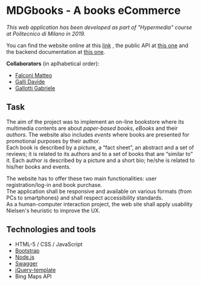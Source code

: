 # MDGbooks - A books eCommerce

_This web application has been developed as part of "Hypermedia" course at Politecnico di Milano in 2019._

You can find the website online at this [link](https://mdgbookstore.herokuapp.com/index.html "MDGbooks") , the public API at [this one](https://mdgbookstore.herokuapp.com/docs "Swagger API") and the backend documentation at [this one](https://mdgbookstore.herokuapp.com/backend/main.html).

**Collaborators** (in aplhabetical order):

- [Falconi Matteo](https://github.com/TheFalco "Matteo's GitHub")
- [Galli Davide](https://github.com/dade145 "Davide's GitHub")
- [Gallotti Gabriele](https://github.com/karroot "Gabriele's GitHub")

## Task

The aim of the project was to implement an on-line bookstore where its multimedia contents are about _paper-based books_, _eBooks_ and their _authors_.
The website also includes _events_ where books are presented for promotional purposes by their author.  
Each book is described by a picture, a “fact sheet”, an abstract and a set of reviews; it is related to its authors and to a set of books that are “similar to” it. Each author is described by a picture and a short bio; he/she is related to his/her books and events.  

The website has to offer these two main functionalities: user registration/log-in and book purchase.  
The application shall be responsive and available on various formats (from PCs to smartphones) and shall respect accessibility standards.  
As a human-computer interaction project, the web site shall apply usability Nielsen's heuristic to improve the UX.

## Technologies and tools

- HTML-5 / CSS / JavaScript
- [Bootstrap](https://getbootstrap.com/)
- [Node.js](https://nodejs.org/)
- [Swagger](https://swagger.io/)
- [jQuery-template](https://github.com/codepb/jquery-template)
- Bing Maps API
